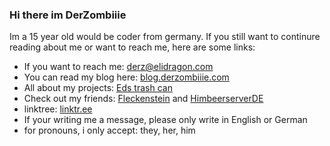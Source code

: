 ### Hi there im DerZombiiie

Im a 15 year old would be coder from germany. If you still want to continure reading about me or want to reach me, here are some links:

- If you want to reach me: [derz@elidragon.com](mailto:derz@elidragon.com)
- You can read my blog here: [blog.derzombiiie.com](//blog.derzombiiie.com/)
- All about my projects: [Eds trash can](//github.com/Eds-trash-can/)
- Check out my friends: [Fleckenstein](//github.com/Fleckenstein) and [HimbeerserverDE](https://github.com/HimbeerserverDE)
- linktree: [linktr.ee](https://linktr.ee/derzombiiie)
- If your writing me a message, please only write in English or German
- for pronouns, i only accept: they, her, him
